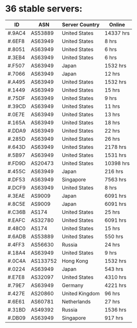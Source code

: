 # 36 stable servers:

| ID | ASN | Server Country | Online |
| ------ | ------ | ------ | ------ |
| #.9AC4 | AS53889 | United States | 14337 hrs |
| #.6EF8 | AS63949 | United States | 8 hrs |
| #.8051 | AS63949 | United States | 6 hrs |
| #.3EB4 | AS63949 | United States | 6 hrs |
| #.F507 | AS63949 | Japan | 1532 hrs |
| #.7066 | AS63949 | Japan | 12 hrs |
| #.A495 | AS63949 | United States | 1532 hrs |
| #.1449 | AS63949 | United States | 15 hrs |
| #.75DF | AS63949 | United States | 9 hrs |
| #.39CD | AS63949 | United States | 11 hrs |
| #.0E7E | AS63949 | United States | 13 hrs |
| #.165A | AS63949 | United States | 18 hrs |
| #.DDA9 | AS63949 | United States | 22 hrs |
| #.285D | AS63949 | United States | 26 hrs |
| #.643D | AS63949 | United States | 2178 hrs |
| #.5B97 | AS63949 | United States | 1531 hrs |
| #.FD9D | AS20473 | United States | 10398 hrs |
| #.455C | AS63949 | Japan | 216 hrs |
| #.DF53 | AS63949 | Singapore | 7563 hrs |
| #.DCF9 | AS63949 | United States | 8 hrs |
| #.3EAE | AS9009 | Japan | 6091 hrs |
| #.8C5E | AS9009 | Japan | 6091 hrs |
| #.C36B | AS174 | United States | 25 hrs |
| #.EAFC | AS32780 | United States | 6091 hrs |
| #.48C0 | AS174 | United States | 15 hrs |
| #.6ADB | AS53889 | United States | 550 hrs |
| #.4FF3 | AS56630 | Russia | 24 hrs |
| #.18A4 | AS63949 | United States | 9 hrs |
| #.0C4A | AS133752 | Hong Kong | 1532 hrs |
| #.0224 | AS63949 | Japan | 543 hrs |
| #.E7E8 | AS32097 | United States | 4310 hrs |
| #.79E7 | AS63949 | Germany | 4221 hrs |
| #.427E | AS20860 | United Kingdom | 96 hrs |
| #.6E61 | AS60781 | Netherlands | 27 hrs |
| #.31BD | AS49392 | Russia | 1536 hrs |
| #.DB09 | AS63949 | Singapore | 917 hrs |

